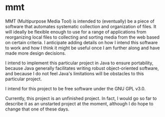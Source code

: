 # mmt
MMT (Multipurpose Media Tool) is intended to (eventually) be a piece of software that automates systematic collection and organization of files. It will ideally be flexible enough to use for a range of applications from reorganizing local files to collecting  and sorting media from the web based on certain criteria. I anticipate adding details on how I intend this software to work and how I think it might be useful once I am further along and have made more design decisions.

I intend to implement this particular project in Java to ensure portability, because Java generally facilitates writing robust object-oriented software, and because I do not feel Java's limitations will be obstacles to this particular project.

I intend for this project to be free software under the GNU GPL v3.0.

Currently, this project is an unfinished project. In fact, I would go so far to describe it as an unstarted project at the moment, although I do hope to change that one of these days.
